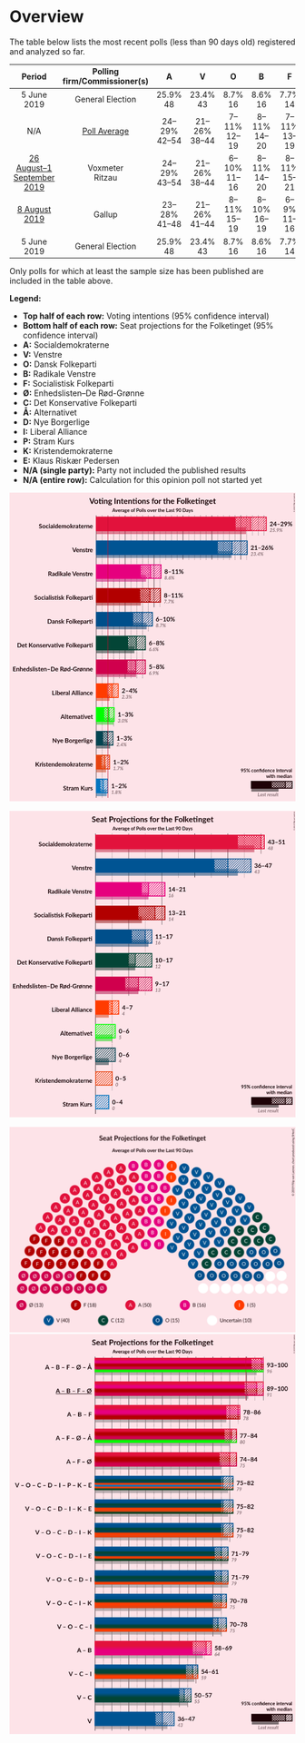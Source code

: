 # Overview

The table below lists the most recent polls (less than 90 days old) registered and analyzed so far.

| Period     | Polling firm/Commissioner(s) | A | V | O | B | F | Ø | C | Å | D | I | P | K | E |
|:----------:|:----------------------------:|:--:|:--:|:--:|:--:|:--:|:--:|:--:|:--:|:--:|:--:|:--:|:--:|:--:|
| 5 June 2019 | General Election | 25.9% <br> 48 | 23.4% <br> 43 | 8.7% <br> 16 | 8.6% <br> 16 | 7.7% <br> 14 | 6.9% <br> 13 | 6.6% <br> 12 | 3.0% <br> 5 | 2.4% <br> 4 | 2.3% <br> 4 | 1.8% <br> 0 | 1.7% <br> 0 | 0.8% <br> 0 |
| N/A | [Poll Average](average.html) | 24–29% <br> 42–54 | 21–26% <br> 38–44 | 7–11% <br> 12–19 | 8–11% <br> 14–20 | 7–11% <br> 13–19 | 6–9% <br> 10–16 | 6–8% <br> 10–15 | 2–3% <br> 0–5 | 1–4% <br> 0–6 | 2–4% <br> 4–7 | 1–2% <br> 0 | 1–2% <br> 0–4 | 0–1% <br> 0 |
| [26 August–1 September 2019](2019-09-01-Voxmeter.html) | Voxmeter <br> Ritzau | 24–29% <br> 43–54 | 21–26% <br> 38–44 | 6–10% <br> 11–16 | 8–11% <br> 14–20 | 8–11% <br> 15–21 | 5–8% <br> 10–16 | 5–9% <br> 10–16 | 1–3% <br> 0–6 | 1–3% <br> 0–5 | 2–4% <br> 4–7 | 1–2% <br> 0 | 1–2% <br> 0–5 | N/A <br> N/A |
| [8 August 2019](2019-08-08-Gallup.html) | Gallup | 23–28% <br> 41–48 | 21–26% <br> 41–44 | 8–11% <br> 15–19 | 8–10% <br> 16–19 | 6–9% <br> 11–16 | 6–9% <br> 12–15 | 6–8% <br> 10–15 | 2–3% <br> 0–5 | 2–4% <br> 0–6 | 2–3% <br> 4–6 | 1–2% <br> 0 | 1–2% <br> 0 | 0–1% <br> 0 |
| 5 June 2019 | General Election | 25.9% <br> 48 | 23.4% <br> 43 | 8.7% <br> 16 | 8.6% <br> 16 | 7.7% <br> 14 | 6.9% <br> 13 | 6.6% <br> 12 | 3.0% <br> 5 | 2.4% <br> 4 | 2.3% <br> 4 | 1.8% <br> 0 | 1.7% <br> 0 | 0.8% <br> 0 |

Only polls for which at least the sample size has been published are included in the table above.

**Legend:**
+ **Top half of each row:** Voting intentions (95% confidence interval)
+ **Bottom half of each row:** Seat projections for the Folketinget (95% confidence interval)
+ **A:** Socialdemokraterne
+ **V:** Venstre
+ **O:** Dansk Folkeparti
+ **B:** Radikale Venstre
+ **F:** Socialistisk Folkeparti
+ **Ø:** Enhedslisten–De Rød-Grønne
+ **C:** Det Konservative Folkeparti
+ **Å:** Alternativet
+ **D:** Nye Borgerlige
+ **I:** Liberal Alliance
+ **P:** Stram Kurs
+ **K:** Kristendemokraterne
+ **E:** Klaus Riskær Pedersen
+ **N/A (single party):** Party not included the published results
+ **N/A (entire row):** Calculation for this opinion poll not started yet


![Graph with voting intentions not yet produced](average.png "Voting Intentions")

![Graph with seats not yet produced](average-seats.png "Seats")

![Graph with seating plan not yet produced](average-seating-plan.png "Seating Plan")
![Graph with coalitions seats not yet produced](average-coalitions-seats.png "Coalitions Seats")

